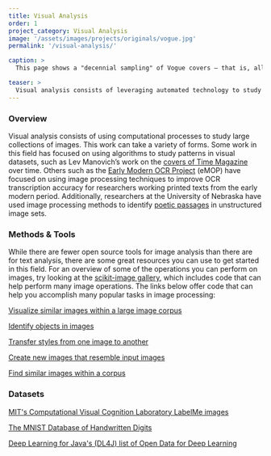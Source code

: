 ```yaml
---
title: Visual Analysis
order: 1
project_category: Visual Analysis
image: '/assets/images/projects/originals/vogue.jpg'
permalink: '/visual-analysis/'

caption: >
  This page shows a "decennial sampling" of Vogue covers — that is, all the covers in one year, every ten years. Overlaying each of the covers for a given year generates a mean RGB value for each pixel.

teaser: >
  Visual analysis consists of leveraging automated technology to study patterns in large visual cultural collections. Click to read about visual analysis techniques and tools.
---
```


### Overview

Visual analysis consists of using computational processes to study large collections of images. This work can take a variety of forms. Some work in this field has focused on using algorithms to study patterns in visual datasets, such as Lev Manovich’s work on the <a href='http://manovich.net/index.php/exhibitions/timeline' target='_blank'>covers of Time Magazine</a> over time. Others such as the <a href='http://emop.tamu.edu' target='_blank'>Early Modern OCR Project</a> (eMOP) have focused on using image processing techniques to improve OCR transcription accuracy for researchers working printed texts from the early modern period. Additionally, researchers at the University of Nebraska have used image processing methods to identify <a href='http://netnebraska.org/article/culture/943643/how-find-poem-200-year-old-newspapers' target='_blank'>poetic passages</a> in unstructured image sets.

### Methods & Tools

While there are fewer open source tools for image analysis than there are for text analysis, there are some great resources you can use to get started in this field. For an overview of some of the operations you can perform on images, try looking at the <a href='http://scikit-image.org/docs/stable/auto_examples/' target='_blank'>scikit-image gallery</a>, which includes code that can help perform many image operations. The links below offer code that can help you accomplish many popular tasks in image processing:

<a href='https://github.com/YaleDHLab/pix-plot' target='_blank'>Visualize similar images within a large image corpus</a>

<a href='https://www.tensorflow.org/tutorials/image_recognition' target='_blank'>Identify objects in images</a>

<a href='https://github.com/lengstrom/fast-style-transfer' target='_blank'>Transfer styles from one image to another</a>

<a href='https://github.com/carpedm20/BEGAN-tensorflow' target='_blank'>Create new images that resemble input images</a>

<a href='http://douglasduhaime.com/posts/identifying-similar-images-with-tensorflow.html' target='_blank'>Find similar images within a corpus</a>

### Datasets

<a href='http://cvcl.mit.edu/database.htm' target='_blank'>MIT's Computational Visual Cognition Laboratory LabelMe images</a>

<a href='http://yann.lecun.com/exdb/mnist/' target='_blank'>The MNIST Database of Handwritten Digits</a>

<a href='https://deeplearning4j.org/opendata' target='_blank'>Deep Learning for Java's (DL4J) list of Open Data for Deep Learning</a>